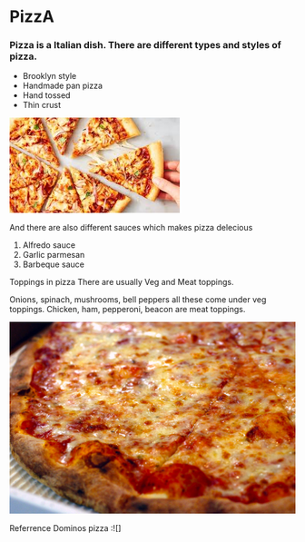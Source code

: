 # PizzA
### Pizza is a Italian dish. There are different types and styles of pizza.
- Brooklyn style
- Handmade pan pizza
- Hand tossed 
- Thin crust



![](pizza.jpg)

And there are also different sauces which makes pizza delecious
1. Alfredo sauce
2. Garlic parmesan
3. Barbeque sauce 

Toppings in pizza
There are usually Veg and Meat toppings. 

Onions, spinach, mushrooms, bell peppers all these come under veg toppings.
Chicken, ham, pepperoni, beacon are meat toppings.

![](NYPizzaPie.jpg)


Referrence 
Dominos pizza :![]
